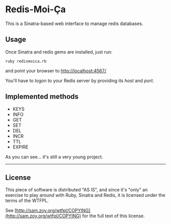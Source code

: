 # Redis-Moi-Ça

This is a Sinatra-based web interface to manage redis databases.

## Usage

Once Sinatra and redis gems are installed, just run:

    ruby redismoica.rb

and point your browser to [http://localhost:4567/](http://localhost:4567/)

You'll have to logon to your Redis server by providing its *host* and *port*.

## Implemented methods

* KEYS
* INFO
* GET
* SET
* DEL
* INCR
* TTL
* EXPIRE

As you can see... it's still a very young project.

----

## License

This piece of software is distributed "AS IS", and since it's "only" an exercise
to play around with Ruby, Sinatra and Redis, it is licensed under the terms of
the WTFPL.

See [http://sam.zoy.org/wtfpl/COPYING](http://sam.zoy.org/wtfpl/COPYING) for the
full text of this license.
